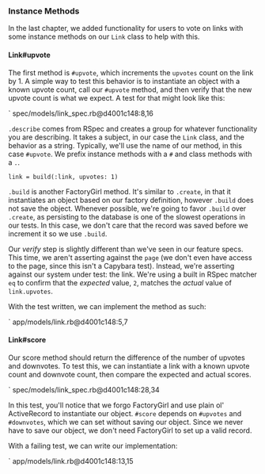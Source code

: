 ### Instance Methods

In the last chapter, we added functionality for users to vote on links with some
instance methods on our `Link` class to help with this.

#### Link#upvote

The first method is `#upvote`, which increments the `upvotes` count on the
link by 1. A simple way to test this behavior is to instantiate an object with a
known upvote count, call our `#upvote` method, and then verify that the new
upvote count is what we expect. A test for that might look like this:

` spec/models/link_spec.rb@d4001c148:8,16

`.describe` comes from RSpec and creates a group for whatever functionality you
are describing. It takes a subject, in our case the `Link` class, and the
behavior as a string. Typically, we'll use the name of our method, in this case
`#upvote`. We prefix instance methods with a `#` and class methods with a `.`.

```
link = build(:link, upvotes: 1)
```

`.build` is another FactoryGirl method. It's similar to `.create`, in that it
instantiates an object based on our factory definition, however `.build` does
not save the object. Whenever possible, we're going to favor `.build` over
`.create`, as persisting to the database is one of the slowest operations in our
tests. In this case, we don't care that the record was saved before we increment
it so we use `.build`.

Our _verify_ step is slightly different than we've seen in our feature specs.
This time, we aren't asserting against the `page` (we don't even have access to
the page, since this isn't a Capybara test). Instead, we're asserting against
our system under test: the link. We're using a built in RSpec matcher `eq` to
confirm that the *expected* value, `2`, matches the *actual* value of
`link.upvotes`.

With the test written, we can implement the method as such:

` app/models/link.rb@d4001c148:5,7

#### Link#score

Our score method should return the difference of the number of upvotes and
downvotes. To test this, we can instantiate a link with a known upvote count and
downvote count, then compare the expected and actual scores.

` spec/models/link_spec.rb@d4001c148:28,34

In this test, you'll notice that we forgo FactoryGirl and use plain ol'
ActiveRecord to instantiate our object. `#score` depends on `#upvotes` and
`#downvotes`, which we can set without saving our object. Since we never have to
save our object, we don't need FactoryGirl to set up a valid record.

With a failing test, we can write our implementation:

` app/models/link.rb@d4001c148:13,15
